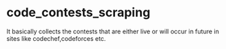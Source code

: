 # code_contests_scraping
It basically collects the contests that are either live or will occur in future in sites like codechef,codeforces etc.
